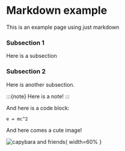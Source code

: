 # Markdown example
This is an example page using just markdown

### Subsection 1
Here is a subsection

### Subsection 2
Here is another subsection. 

:::{note}
Here is a note!
:::

And here is a code block:

```
e = mc^2
```

And here comes a cute image!

![capybara and friends](capybaraFriends.jpg "Capybara and friends"){ width=60% }
